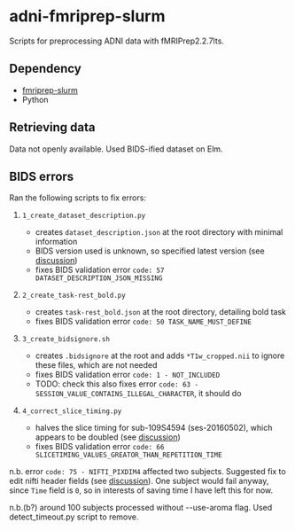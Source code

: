 # adni-fmriprep-slurm
Scripts for preprocessing ADNI data with fMRIPrep2.2.7lts.
## Dependency
- [fmriprep-slurm](https://simexp-documentation.readthedocs.io/en/latest/giga_preprocessing/preprocessing.html)
- Python
## Retrieving data
Data not openly available. Used BIDS-ified dataset on Elm.
## BIDS errors
Ran the following scripts to fix errors:
1. `1_create_dataset_description.py`
    -  creates `dataset_description.json` at the root directory with minimal information
    -  BIDS version used is unknown, so specified latest version (see [discussion]( https://neurostars.org/t/what-bids-version-to-use-for-legacy-dataset/25619))
    -  fixes BIDS validation error `code: 57 DATASET_DESCRIPTION_JSON_MISSING`

2. `2_create_task-rest_bold.py`
    - creates `task-rest_bold.json` at the root directory, detailing bold task
    - fixes BIDS validation error `code: 50 TASK_NAME_MUST_DEFINE`

3. `3_create_bidsignore.sh`
    - creates `.bidsignore` at the root and adds `*T1w_cropped.nii` to ignore these files, which are not needed
    - fixes BIDS validation error `code: 1 - NOT_INCLUDED`
    - TODO: check this also fixes error `code: 63 - SESSION_VALUE_CONTAINS_ILLEGAL_CHARACTER`, it should do

3. `4_correct_slice_timing.py`
    - halves the slice timing for sub-109S4594 (ses-20160502), which appears to be doubled (see [discussion](https://neurostars.org/t/help-with-bids-errors-66-and-75-in-legacy-dataset/25625))
    - fixes BIDS validation error `code: 66 SLICETIMING_VALUES_GREATOR_THAN_REPETITION_TIME`

n.b. error `code: 75 - NIFTI_PIXDIM4` affected two subjects. Suggested fix to edit nifti header fields (see [discussion](https://neurostars.org/t/help-with-bids-errors-66-and-75-in-legacy-dataset/25625/2)). One subject would fail anyway, since `Time` field is `0`, so in interests of saving time I have left this for now.

n.b.(b?) around 100 subjects processed without --use-aroma flag. Used detect_timeout.py script to remove.

